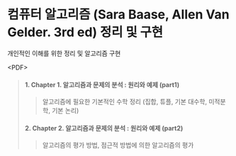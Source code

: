 # 컴퓨터 알고리즘 (Sara Baase, Allen Van Gelder. 3rd ed) 정리 및 구현

개인적인 이해를 위한 정리 및 알고리즘 구현

\<PDF\>
> ####  1. Chapter 1. 알고리즘과 문제의 분석 : 원리와 예제 (part1)
>> 알고리즘에 필요한 기본적인 수학 정리 (집합, 튜플, 기본 대수학, 미적분학, 기본 논리) 
> #### 2. Chapter 2. 알고리즘과 문제의 분석 : 원리와 예제 (part2)
>> 알고리즘의 평가 방법, 점근적 방법에 의한 알고리즘의 평가
